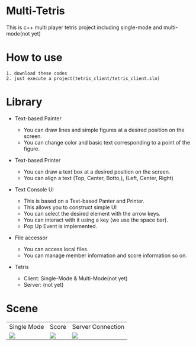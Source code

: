 # Multi-Tetris
This is c++ multi player tetris project including single-mode and multi-mode(not yet)

# How to use
```
1. download these codes
2. just execute a project(tetris_client/tetris_client.sln)
```
# Library
* Text-based Painter
  * You can draw lines and simple figures at a desired position on the screen.
  * You can change color and basic text corresponding to a point of the figure.

* Text-based Printer
  * You can draw a text box at a desired position on the screen.
  * You can align a text (Top, Center, Botto,), (Left, Center, Right)

* Text Console UI
  * This is based on a Text-based Panter and Printer.
  * This allows you to construct simple UI  
  * You can select the desired element with the arrow keys.
  * You can interact with it using a key (we use the space bar).
  * Pop Up Event is implemented.
  
* File accessor
  * You can access local files.
  * You can manage member information and score information so on.
    
* Tetris
  * Client: Single-Mode & Multi-Mode(not yet)
  * Server: (not yet)
  
# Scene
<table>
  <tr>
   <td>Single Mode</td>
   <td>Score</td>
   <td>Server Connection</td>
  <tr>
  <tr>
    <td><img src="https://github.com/hoonisone/multi_tetris/assets/56896592/0ee814d0-ee34-4f28-940b-cff15acb6c9b"></td>
    <td><img src="https://github.com/hoonisone/multi_tetris/assets/56896592/d9e26926-3c06-4b53-887d-192fd1e8c378"></td>
    <td><img src="https://github.com/hoonisone/multi_tetris/assets/56896592/a14a5d84-9214-4ca1-a177-cf5d72a12c89"></td>
  
  <tr>
</table>
